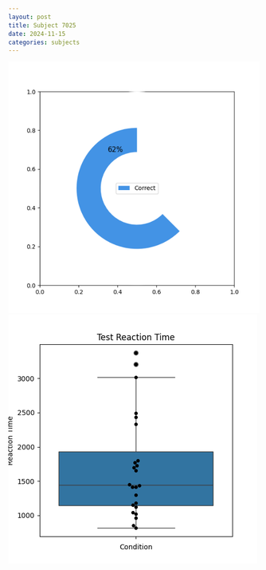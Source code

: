 ```yaml
---
layout: post
title: Subject 7025
date: 2024-11-15
categories: subjects
---
```


![](data/7025/run-9/7025_FN_acc_test.png)
![](data/7025/run-9/7025_FN_rt.png)
